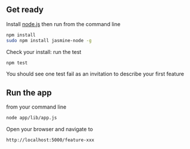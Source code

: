 ## Get ready

Install [node.js](http://nodejs.org/) then run from the command line

```sh
npm install
sudo npm install jasmine-node -g
```

Check your install: run the test

```sh
npm test
```

You should see one test fail as an invitation to describe your first feature


## Run the app

from your command line

```sh
node app/lib/app.js
```

Open your browser and navigate to

```sh
http://localhost:5000/feature-xxx
```

